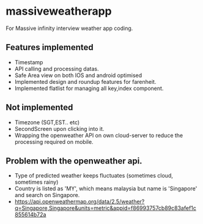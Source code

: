 # massiveweatherapp
For Massive infinity interview weather app coding.

## Features implemented
-  Timestamp
-  API calling and processing datas.
-  Safe Area view on both IOS and android optimised
-  Implemented design and roundup features for farenheit.
-  Implemented flatlist for managing all key,index component.

## Not implemented 
- Timezone (SGT,EST.. etc)
- SecondScreen upon clicking into it.
- Wrapping the openweather API on own cloud-server to reduce the processing required on mobile.

## Problem with the openweather api.
- Type of predicted weather keeps fluctuates (sometimes cloud, sometimes rainy)
- Country is listed as 'MY', which means malaysia but name is 'Singapore' and search on Singapore.
- https://api.openweathermap.org/data/2.5/weather?q=Singapore,Singapore&units=metric&appid=f86993757cb89c83afef1c855614b72a
